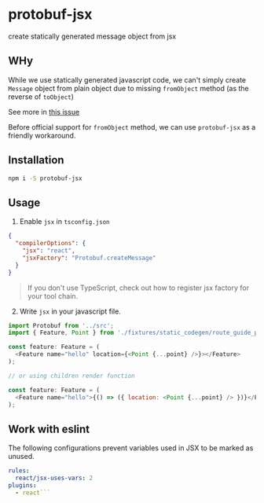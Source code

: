 # protobuf-jsx

create statically generated message object from jsx

## WHy

While we use statically generated javascript code,
we can't simply create `Message` object from plain object
due to missing `fromObject` method (as the reverse of `toObject`)

See more in [this issue](https://github.com/protocolbuffers/protobuf/issues/1591)

Before official support for `fromObject` method, we can use `protobuf-jsx` as a friendly workaround.

## Installation

```bash
npm i -S protobuf-jsx
```

## Usage

1. Enable `jsx` in `tsconfig.json`

```json
{
  "compilerOptions": {
    "jsx": "react",
    "jsxFactory": "Protobuf.createMessage"
  }
}
```

> If you don't use TypeScript, check out how to register jsx factory for your tool chain.

2. Write `jsx` in your javascript file.

```js
import Protobuf from '../src';
import { Feature, Point } from './fixtures/static_codegen/route_guide_pb';

const feature: Feature = (
  <Feature name="hello" location={<Point {...point} />}></Feature>
);

// or using children render function

const feature: Feature = (
  <Feature name="hello">{() => ({ location: <Point {...point} /> })}</Feature>
);
```

## Work with eslint

The following configurations prevent variables used in JSX to be marked as unused.

````yml
rules:
  react/jsx-uses-vars: 2
plugins:
  - react```
````
